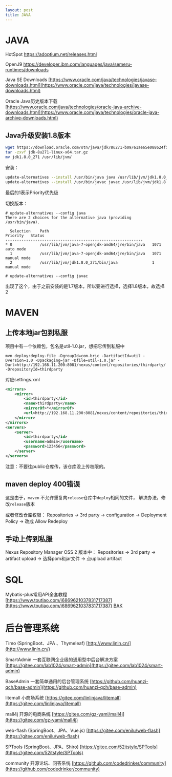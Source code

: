 ```yaml
---
layout: post
title: JAVA
---
```


# JAVA

HotSpot https://adoptium.net/releases.html

OpenJ9 https://developer.ibm.com/languages/java/semeru-runtimes/downloads

Java SE Downloads [https://www.oracle.com/java/technologies/javase-downloads.html](https://www.oracle.com/java/technologies/javase-downloads.html)

Oracle Java历史版本下载 [https://www.oracle.com/java/technologies/oracle-java-archive-downloads.html](https://www.oracle.com/java/technologies/oracle-java-archive-downloads.html)

## Java升级安装1.8版本

```bash
wget https://download.oracle.com/otn/java/jdk/8u271-b09/61ae65e088624f5aaa0b1d2d801acb16/jdk-8u271-linux-x64.tar.gz
tar -zxvf jdk-8u271-linux-x64.tar.gz
mv jdk1.8.0_271 /usr/lib/jvm/
```

安装：

```bash
update-alternatives --install /usr/bin/java java /usr/lib/jvm/jdk1.8.0_271/bin/java 1
update-alternatives --install /usr/bin/javac javac /usr/lib/jvm/jdk1.8.0_271/bin/javac 1
```

最后的1表示Priority优先级

切换版本：

```
# update-alternatives --config java
There are 2 choices for the alternative java (providing /usr/bin/java).

  Selection    Path                                            Priority   Status
------------------------------------------------------------
* 0            /usr/lib/jvm/java-7-openjdk-amd64/jre/bin/java   1071      auto mode
  1            /usr/lib/jvm/java-7-openjdk-amd64/jre/bin/java   1071      manual mode
  2            /usr/lib/jvm/jdk1.8.0_271/bin/java               1         manual mode

# update-alternatives --config javac
```

出现了这个，由于之前安装的是1.7版本，所以要进行选择，选择1.8版本，故选择2

# MAVEN

## 上传本地jar包到私服

项目中有一个依赖包，包名是util-1.0.jar，想把它传到私服中

```shell
mvn deploy:deploy-file -DgroupId=com.bric -DartifactId=util -Dversion=1.0 -Dpackaging=jar -Dfile=util-1.0.jar -Durl=http://192.168.11.200:8081/nexus/content/repositories/thirdparty/ -DrepositoryId=thirdparty
```

对应settings.xml

```xml
<mirrors>    
	<mirror>
        <id>thirdparty</id>
        <name>thirdparty</name>
        <mirrorOf>*</mirrorOf>
        <url>http://192.168.11.200:8081/nexus/content/repositories/thirdparty/</url>
    </mirror>
</mirrors>
<servers>
    <server>
        <id>thirdparty</id>
        <username>admin</username>
        <password>123456</password>
    </server>
</servers>
```
注意：不要往public仓库传，该仓库没上传权限的。

## maven deploy 400错误

这是由于，`maven` 不允许重复向`release`仓库中`deploy`相同的文件，
解决办法，修改`release`版本

或者修改仓库权限： Repositories -> 3rd party -> configuration -> Deployment Policy -> 改成 Allow Redeploy

## 手动上传到私服

Nexus Repository Manager OSS 2 版本中： Repositories -> 3rd party -> artifact upload -> 选择pom和jar文件 -> 点upload artifact

# SQL

Mybatis-plus常用API全套教程 [https://www.toutiao.com/i6869621037831717387](https://www.toutiao.com/i6869621037831717387) [BAK](https://mp.weixin.qq.com/s/O0vSZPp_U-PNwDIuYL9cww)

# 后台管理系统

Timo (SpringBoot、JPA 、Thymeleaf) [http://www.linln.cn/](http://www.linln.cn/)

SmartAdmin 一套互联网企业级的通用型中后台解决方案 [https://gitee.com/lab1024/smart-admin](https://gitee.com/lab1024/smart-admin)

BaseAdmin 一套简单通用的后台管理系统 [https://github.com/huanzi-qch/base-admin](https://github.com/huanzi-qch/base-admin)

litemall 小商场系统  [https://gitee.com/linlinjava/litemall](https://gitee.com/linlinjava/litemall)

mall4j 开源的电商系统 [https://gitee.com/gz-yami/mall4j](https://gitee.com/gz-yami/mall4j)

web-flash (SpringBoot、JPA、Vue.js) [https://gitee.com/enilu/web-flash](https://gitee.com/enilu/web-flash)

SPTools (SpringBoot、JPA、Shiro) [https://gitee.com/52itstyle/SPTools](https://gitee.com/52itstyle/SPTools)

community 开源论坛、问答系统 [https://github.com/codedrinker/community](https://github.com/codedrinker/community)